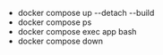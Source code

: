 - docker compose up --detach --build
- docker compose ps
- docker compose exec app bash
- docker compose down